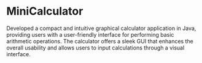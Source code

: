 # MiniCalculator
Developed a compact and intuitive graphical calculator application in Java, providing users with a user-friendly interface for performing basic arithmetic operations. The calculator offers a sleek GUI that enhances the overall usability and allows users to input calculations through a visual interface.
